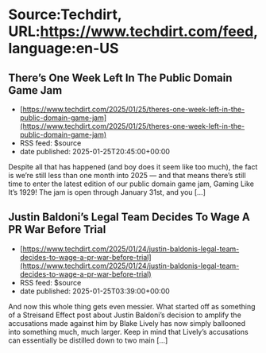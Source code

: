 # Source:Techdirt, URL:https://www.techdirt.com/feed, language:en-US

## There’s One Week Left In The Public Domain Game Jam
 - [https://www.techdirt.com/2025/01/25/theres-one-week-left-in-the-public-domain-game-jam](https://www.techdirt.com/2025/01/25/theres-one-week-left-in-the-public-domain-game-jam)
 - RSS feed: $source
 - date published: 2025-01-25T20:45:00+00:00

Despite all that has happened (and boy does it seem like too much), the fact is we&#8217;re still less than one month into 2025 — and that means there&#8217;s still time to enter the latest edition of our public domain game jam, Gaming Like It’s 1929! The jam is open through January 31st, and you [&#8230;]

## Justin Baldoni’s Legal Team Decides To Wage A PR War Before Trial
 - [https://www.techdirt.com/2025/01/24/justin-baldonis-legal-team-decides-to-wage-a-pr-war-before-trial](https://www.techdirt.com/2025/01/24/justin-baldonis-legal-team-decides-to-wage-a-pr-war-before-trial)
 - RSS feed: $source
 - date published: 2025-01-25T03:39:00+00:00

And now this whole thing gets even messier. What started off as something of a Streisand Effect post about Justin Baldoni&#8217;s decision to amplify the accusations made against him by Blake Lively has now simply ballooned into something much, much larger. Keep in mind that Lively&#8217;s accusations can essentially be distilled down to two main [&#8230;]

